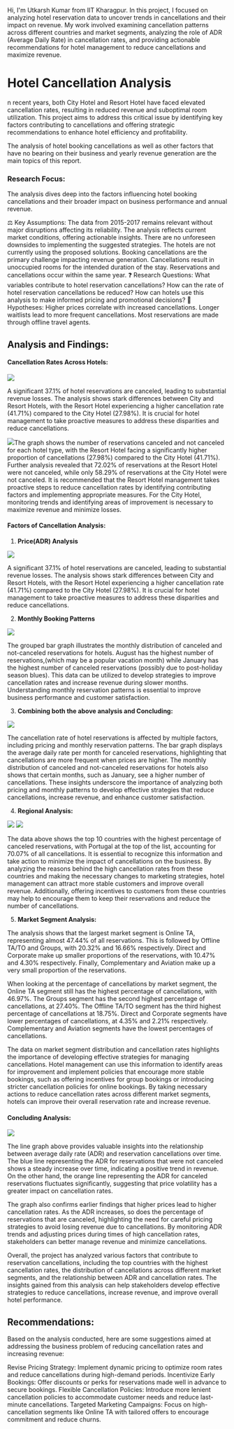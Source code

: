 

Hi, I'm Utkarsh Kumar from IIT Kharagpur. In this project, I focused on analyzing hotel reservation data to uncover trends in cancellations and their impact on revenue. My work involved examining cancellation patterns across different countries and market segments, analyzing the role of ADR (Average Daily Rate) in cancellation rates, and providing actionable recommendations for hotel management to reduce cancellations and maximize revenue.

# Hotel Cancellation Analysis

n recent years, both City Hotel and Resort Hotel have faced elevated cancellation rates, resulting in reduced revenue and suboptimal room utilization. This project aims to address this critical issue by identifying key factors contributing to cancellations and offering strategic recommendations to enhance hotel efficiency and profitability.

The analysis of hotel booking cancellations as well as other factors that have no bearing on their business and yearly revenue generation are the main topics of this report.

### Research Focus:

The analysis dives deep into the factors influencing hotel booking cancellations and their broader impact on business performance and annual revenue.

⚖️ Key Assumptions:
The data from 2015-2017 remains relevant without major disruptions affecting its reliability.
The analysis reflects current market conditions, offering actionable insights.
There are no unforeseen downsides to implementing the suggested strategies.
The hotels are not currently using the proposed solutions.
Booking cancellations are the primary challenge impacting revenue generation.
Cancellations result in unoccupied rooms for the intended duration of the stay.
Reservations and cancellations occur within the same year.
❓ Research Questions:
What variables contribute to hotel reservation cancellations?
How can the rate of hotel reservation cancellations be reduced?
How can hotels use this analysis to make informed pricing and promotional decisions?
🧠 Hypotheses:
Higher prices correlate with increased cancellations.
Longer waitlists lead to more frequent cancellations.
Most reservations are made through offline travel agents.

## Analysis and Findings:

#### Cancellation Rates Across Hotels:

![](download1.png)

A significant 37.1% of hotel reservations are canceled, leading to substantial revenue losses.
The analysis shows stark differences between City and Resort Hotels, with the Resort Hotel experiencing a higher cancellation rate (41.71%) compared to the City Hotel (27.98%).
It is crucial for hotel management to take proactive measures to address these disparities and reduce cancellations.

![](download2.png)The graph shows the number of reservations canceled and not canceled for each hotel type, with the Resort Hotel facing a significantly higher proportion of cancellations (27.98%) compared to the City Hotel (41.71%). Further analysis revealed that 72.02% of reservations at the Resort Hotel were not canceled, while only 58.29% of reservations at the City Hotel were not canceled. It is recommended that the Resort Hotel management takes proactive steps to reduce cancellation rates by identifying contributing factors and implementing appropriate measures. For the City Hotel, monitoring trends and identifying areas of improvement is necessary to maximize revenue and minimize losses.

#### Factors of Cancellation Analysis:

1. **Price(ADR) Analysis**

![](download4.png)

A significant 37.1% of hotel reservations are canceled, leading to substantial revenue losses.
The analysis shows stark differences between City and Resort Hotels, with the Resort Hotel experiencing a higher cancellation rate (41.71%) compared to the City Hotel (27.98%).
It is crucial for hotel management to take proactive measures to address these disparities and reduce cancellations.

2. **Monthly Booking Patterns**

![](Aspose.Words.924cb8a3-ee27-47ba-838e-564b66c27b41.004.jpeg)

The grouped bar graph illustrates the monthly distribution of canceled and not-canceled reservations for hotels. August has the highest number of reservations,(which may be a popular vacation month) while January has the highest number of canceled reservations (possibly due to post-holiday season blues). This data can be utilized to develop strategies to improve cancellation rates and increase revenue during slower months. Understanding monthly reservation patterns is essential to improve business performance and customer satisfaction.

3. **Combining both the above analysis and Concluding:**

![](Aspose.Words.924cb8a3-ee27-47ba-838e-564b66c27b41.005.jpeg)

The cancellation rate of hotel reservations is affected by multiple factors, including pricing and monthly reservation patterns. The bar graph displays the average daily rate per month for canceled reservations, highlighting that cancellations are more frequent when prices are higher. The monthly distribution of canceled and not-canceled reservations for hotels also shows that certain months, such as January, see a higher number of cancellations. These insights underscore the importance of analyzing both pricing and monthly patterns to develop effective strategies that reduce cancellations, increase revenue, and enhance customer satisfaction.

4. **Regional Analysis:**

![](Aspose.Words.924cb8a3-ee27-47ba-838e-564b66c27b41.006.jpeg) ![](Aspose.Words.924cb8a3-ee27-47ba-838e-564b66c27b41.007.jpeg)

The data above shows the top 10 countries with the highest percentage of canceled reservations, with Portugal at the top of the list, accounting for 70.07% of all cancellations. It is essential to recognize this information and take action to minimize the impact of cancellations on the business. By analyzing the reasons behind the high cancellation rates from these countries and making the necessary changes to marketing strategies, hotel management can attract more stable customers and improve overall revenue. Additionally, offering incentives to customers from these countries may help to encourage them to keep their reservations and reduce the number of cancellations.

5. **Market Segment Analysis:**

The analysis shows that the largest market segment is Online TA, representing almost 47.44% of all reservations. This is followed by Offline TA/TO and Groups, with 20.32% and 16.66% respectively. Direct and Corporate make up smaller proportions of the reservations, with 10.47% and 4.30% respectively. Finally, Complementary and Aviation make up a very small proportion of the reservations.

When looking at the percentage of cancellations by market segment, the Online TA segment still has the highest percentage of cancellations, with 46.97%. The Groups segment has the second highest percentage of cancellations, at 27.40%. The Offline TA/TO segment has the third highest percentage of cancellations at 18.75%. Direct and Corporate segments have lower percentages of cancellations, at 4.35% and 2.21% respectively. Complementary and Aviation segments have the lowest percentages of cancellations.

The data on market segment distribution and cancellation rates highlights the importance of developing effective strategies for managing cancellations. Hotel management can use this information to identify areas for improvement and implement policies that encourage more stable bookings, such as offering incentives for group bookings or introducing stricter cancellation policies for online bookings. By taking necessary actions to reduce cancellation rates across different market segments, hotels can improve their overall reservation rate and increase revenue.

#### Concluding Analysis:

![](Aspose.Words.924cb8a3-ee27-47ba-838e-564b66c27b41.008.jpeg)

The line graph above provides valuable insights into the relationship between average daily rate (ADR) and reservation cancellations over time. The blue line representing the ADR for reservations that were not canceled shows a steady increase over time, indicating a positive trend in revenue. On the other hand, the orange line representing the ADR for canceled reservations fluctuates significantly, suggesting that price volatility has a greater impact on cancellation rates.

The graph also confirms earlier findings that higher prices lead to higher cancellation rates. As the ADR increases, so does the percentage of reservations that are canceled, highlighting the need for careful pricing strategies to avoid losing revenue due to cancellations. By monitoring ADR trends and adjusting prices during times of high cancellation rates, stakeholders can better manage revenue and minimize cancellations.

Overall, the project has analyzed various factors that contribute to reservation cancellations, including the top countries with the highest cancellation rates, the distribution of cancellations across different market segments, and the relationship between ADR and cancellation rates. The insights gained from this analysis can help stakeholders develop effective strategies to reduce cancellations, increase revenue, and improve overall hotel performance.

## Recommendations:

Based on the analysis conducted, here are some suggestions aimed at addressing the business problem of reducing cancellation rates and increasing revenue:

Revise Pricing Strategy: Implement dynamic pricing to optimize room rates and reduce cancellations during high-demand periods.
Incentivize Early Bookings: Offer discounts or perks for reservations made well in advance to secure bookings.
Flexible Cancellation Policies: Introduce more lenient cancellation policies to accommodate customer needs and reduce last-minute cancellations.
Targeted Marketing Campaigns: Focus on high-cancellation segments like Online TA with tailored offers to encourage commitment and reduce churns.

